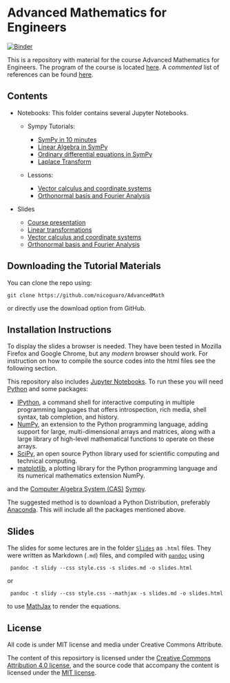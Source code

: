 # Advanced Mathematics for Engineers

[![Binder](http://mybinder.org/badge.svg)](http://mybinder.org:/repo/nicoguaro/AdvancedMath)

This is a repository with material for the course Advanced Mathematics for Engineers. The program of the course is located [here](./program.md). A _commented_ list of
references can be found [here](./references.md).

## Contents

- Notebooks: This folder contains several Jupyter Notebooks.

  - Sympy Tutorials:
    - [SymPy in 10 minutes](http://nbviewer.jupyter.org/github/nicoguaro/AdvancedMath/blob/master/Notebooks/sympy/sympy_in_10_minutes.ipynb)
    - [Linear Algebra in SymPy](http://nbviewer.jupyter.org/github/nicoguaro/AdvancedMath/blob/master/Notebooks/sympy/linear_algebra.ipynb)
    - [Ordinary differential equations in SymPy](http://nbviewer.jupyter.org/github/nicoguaro/AdvancedMath/blob/master/Notebooks/sympy/ode.ipynb)
    - [Laplace Transform](http://nbviewer.jupyter.org/github/nicoguaro/AdvancedMath/blob/master/Notebooks/sympy/laplace_transform.ipynb)

  - Lessons:
    - [Vector calculus and coordinate systems](http://nbviewer.jupyter.org/github/nicoguaro/AdvancedMath/blob/master/notebooks/vector_calculus.ipynb)
    - [Orthonormal basis and Fourier Analysis](http://nbviewer.jupyter.org/github/nicoguaro/AdvancedMath/blob/master/notebooks/fourier_analysis.ipynb)


- Slides
    - [Course presentation](https://cdn.rawgit.com/nicoguaro/AdvancedMath/cddc9b94/Slides/Course_presentation.html)
    - [Linear transformations](https://cdn.rawgit.com/nicoguaro/AdvancedMath/5fa8ad68/Slides/Linear_transformations.html)
    - [Vector calculus and coordinate systems](https://cdn.rawgit.com/nicoguaro/AdvancedMath/597051f1/Slides/Vector_calculus.html)
    - [Orthonormal basis and Fourier Analysis](https://cdn.rawgit.com/nicoguaro/AdvancedMath/37e5cf49/Slides/Fourier_analysis.html)

## Downloading the Tutorial Materials
You can clone the repo using:

    git clone https://github.com/nicoguaro/AdvancedMath

or directly use the download option from GitHub.


## Installation Instructions

To display the slides a browser is needed. They have been tested in Mozilla Firefox and Google Chrome, but any _modern_ browser should work. For instruction on how to compile the source codes into the html files see the following section.

This repository also includes [Jupyter Notebooks](https://jupyter.org/). To run these you will need [Python](https://www.python.org/) and some packages:

- [IPython](http://ipython.org/), a command shell for interactive computing in multiple programming languages that offers introspection, rich media, shell syntax, tab completion, and history.
- [NumPy](http://www.numpy.org/), an extension to the Python programming language, adding support for large, multi-dimensional arrays and matrices, along with a large library of high-level mathematical functions to operate on these arrays.
- [SciPy](http://www.scipy.org/), an open source Python library used for scientific computing and technical computing.
- [matplotlib](http://matplotlib.org/),  a plotting library for the Python programming language and its numerical mathematics extension NumPy.

and the [Computer Algebra System (CAS)](https://en.wikipedia.org/wiki/Computer_algebra_system) [Sympy](http://www.sympy.org/).

The suggested method is to download a Python Distribution, preferably [Anaconda](https://www.continuum.io/downloads). This will include all the packages mentioned above.


## Slides
The slides for some lectures are in the folder [``Slides``](./Slides) as ``.html`` files. They were written as Markdown (``.md``) files, and compiled with [``pandoc``](http://pandoc.org/) using

     pandoc -t slidy --css style.css -s slides.md -o slides.html

or

     pandoc -t slidy --css style.css --mathjax -s slides.md -o slides.html

to use [MathJax](https://www.mathjax.org/) to render the equations.

## License
All code is under MIT license and media under Creative Commons Attribute.

The content of this reposirtory is licensed under the [Creative Commons Attribution 4.0 license](http://choosealicense.com/licenses/cc-by-4.0/), and the source code that accompany the content is licensed under the [MIT license](https://opensource.org/licenses/mit-license.php).
